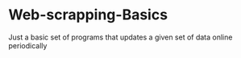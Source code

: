 # Web-scrapping-Basics
Just a basic set of programs that updates a given set of data online periodically
